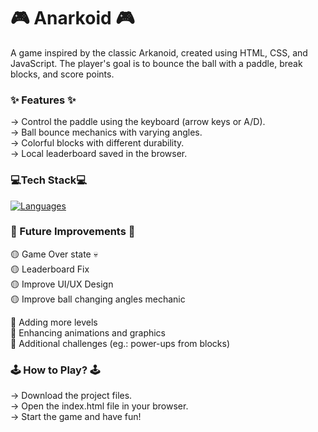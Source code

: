 # 🎮 Anarkoid 🎮
A game inspired by the classic Arkanoid, created using HTML, CSS, and JavaScript. The player's goal is to bounce the ball with a paddle, break blocks, and score points.

### ✨ Features ✨

  -> Control the paddle using the keyboard (arrow keys or A/D).  
  -> Ball bounce mechanics with varying angles.  
  -> Colorful blocks with different durability.  
  -> Local leaderboard saved in the browser.  

### 💻Tech Stack💻

[![Languages](https://skillicons.dev/icons?i=js,html,css)](https://skillicons.dev)

### 🔮 Future Improvements 🔮

  🟡 Game Over state 💀  
  🟡 Leaderboard Fix  
  🟡 Improve UI/UX Design  
  🟡 Improve ball changing angles mechanic 
  
  🔴 Adding more levels  
  🔴 Enhancing animations and graphics  
  🔴 Additional challenges (eg.: power-ups from blocks)  

### 🕹️ How to Play? 🕹️

-> Download the project files.  
-> Open the index.html file in your browser.  
-> Start the game and have fun!  
